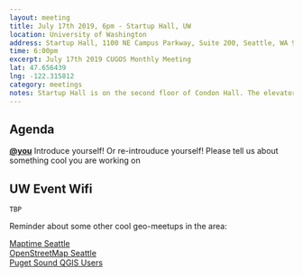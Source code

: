 ```yaml
---
layout: meeting
title: July 17th 2019, 6pm - Startup Hall, UW
location: University of Washington
address: Startup Hall, 1100 NE Campus Parkway, Suite 200, Seattle, WA 98195
time: 6:00pm
excerpt: July 17th 2019 CUGOS Monthly Meeting
lat: 47.656439
lng: -122.315812
category: meetings
notes: Startup Hall is on the second floor of Condon Hall. The elevator locks at 5 PM. Someone from CUGOS will be there to let you in.
---
```

## Agenda
**[@you](http://cugos.org/people/)** Introduce yourself! Or re-introuduce yourself! Please tell us about something cool you are working on
## UW Event Wifi
```
TBP
```

Reminder about some other cool geo-meetups in the area:

[Maptime Seattle](https://www.meetup.com/MaptimeSEA/)  
[OpenStreetMap Seattle](https://www.meetup.com/OpenStreetMap-Seattle/)  
[Puget Sound QGIS Users](https://www.meetup.com/Puget-Sound-QGIS-Users-Group/)  
